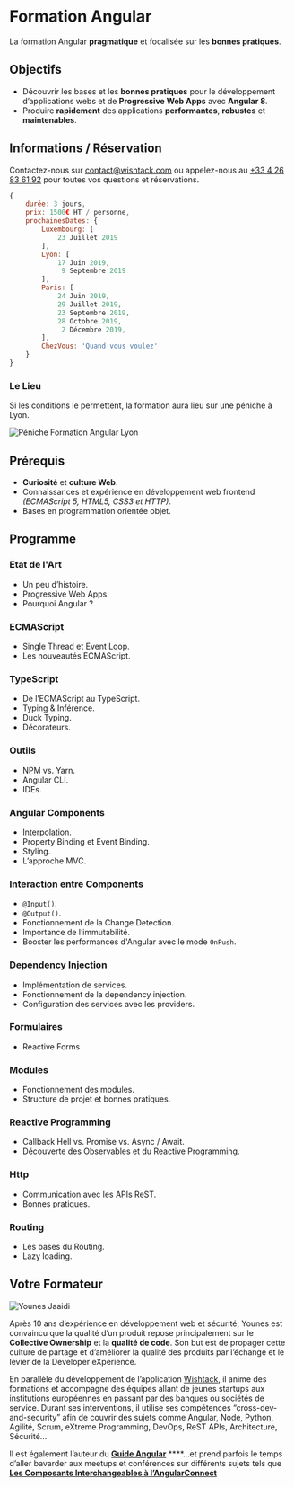 # Formation Angular

La formation Angular **pragmatique** et focalisée sur les **bonnes pratiques**.

## Objectifs

* Découvrir les bases et les **bonnes pratiques** pour le développement d’applications webs et de **Progressive Web Apps** avec **Angular 8**.
* Produire **rapidement** des applications **performantes**, **robustes** et **maintenables**.

## Informations / Réservation

Contactez-nous sur [contact@wishtack.com](mailto:contact@wishtack.com) ou appelez-nous au [+33 4 26 83 61 92](tel:+33426836192) pour toutes vos questions et réservations.

```javascript
{
    durée: 3 jours,
    prix: 1500€ HT / personne,
    prochainesDates: {
        Luxembourg: [
            23 Juillet 2019
        ],
        Lyon: [
            17 Juin 2019,
             9 Septembre 2019
        ],
        Paris: [
            24 Juin 2019,
            29 Juillet 2019,
            23 Septembre 2019,
            28 Octobre 2019,
             2 Décembre 2019,
        ],
        ChezVous: 'Quand vous voulez'
    }
}
```

### Le Lieu

Si les conditions le permettent, la formation aura lieu sur une péniche à Lyon.

![P&#xE9;niche Formation Angular Lyon](../.gitbook/assets/peniche-lyon.png)

## Prérequis

* **Curiosité** et **culture Web**.
* Connaissances et expérience en développement web frontend _\(ECMAScript 5, HTML5, CSS3 et HTTP\)_.
* Bases en programmation orientée objet.

## Programme

### Etat de l'Art

* Un peu d’histoire.
* Progressive Web Apps.
* Pourquoi Angular ?

### ECMAScript

* Single Thread et Event Loop.
* Les nouveautés ECMAScript.

### TypeScript

* De l’ECMAScript au TypeScript.
* Typing & Inférence.
* Duck Typing.
* Décorateurs.

### Outils

* NPM vs. Yarn.
* Angular CLI.
* IDEs.

### Angular Components

* Interpolation.
* Property Binding et Event Binding.
* Styling.
* L’approche MVC.

### Interaction entre Components

* `@Input()`.
* `@Output()`.
* Fonctionnement de la Change Detection.
* Importance de l’immutabilité.
* Booster les performances d'Angular avec le mode `OnPush`.

### Dependency Injection

* Implémentation de services.
* Fonctionnement de la dependency injection.
* Configuration des services avec les providers.

### Formulaires

* Reactive Forms

### Modules

* Fonctionnement des modules.
* Structure de projet et bonnes pratiques.

### Reactive Programming

* Callback Hell vs. Promise vs. Async / Await.
* Découverte des Observables et du Reactive Programming.

### Http

* Communication avec les APIs ReST.
* Bonnes pratiques.

### Routing

* Les bases du Routing.
* Lazy loading.

## Votre Formateur

![Younes Jaaidi](../.gitbook/assets/younes-circle-small.png)

Après 10 ans d’expérience en développement web et sécurité, Younes est convaincu que la qualité d’un produit repose principalement sur le **Collective Ownership** et la **qualité de code**. Son but est de propager cette culture de partage et d’améliorer la qualité des produits par l’échange et le levier de la Developer eXperience.

En parallèle du développement de l’application [Wishtack](https://www.wishtack.com/), il anime des formations et accompagne des équipes allant de jeunes startups aux institutions européennes en passant par des banques ou sociétés de service. Durant ses interventions, il utilise ses compétences “cross-dev-and-security” afin de couvrir des sujets comme Angular, Node, Python, Agilité, Scrum, eXtreme Programming, DevOps, ReST APIs, Architecture, Sécurité…

Il est également l’auteur du [**Guide Angular**](https://guide-angular.wishtack.io/) ****…et prend parfois le temps d’aller bavarder aux meetups et conférences sur différents sujets tels que [**Les Composants Interchangeables à l’AngularConnect**](https://youtu.be/nX_HhiqmFAI)

